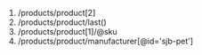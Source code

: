 1. /products/product[2]
2. /products/product/last()
3. /products/product[1]/@sku
4. /products/product/manufacturer[@id='sjb-pet']